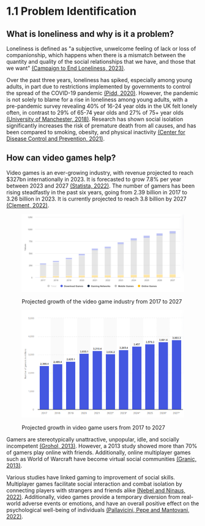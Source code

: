 # 1.1 Problem Identification

## What is loneliness and why is it a problem?

Loneliness is defined as "a subjective, unwelcome feeling of lack or loss of companionship, which happens when there is a mismatch between the quantity and quality of the social relationships that we have, and those that we want" [(Campaign to End Loneliness, 2023)](https://www.campaigntoendloneliness.org/facts-and-statistics/).

Over the past three years, loneliness has spiked, especially among young adults, in part due to restrictions implemented by governments to control the spread of the COVID-19 pandemic [(Pidd, 2020)](https://www.theguardian.com/society/2020/jun/08/study-finds-half-of-16--to-24-year-olds-hit-by-lockdown-loneliness). However, the pandemic is not solely to blame for a rise in loneliness among young adults, with a pre-pandemic survey revealing 40% of 16-24 year olds in the UK felt lonely often, in contrast to 29% of 65-74 year olds and 27% of 75+ year olds [(University of Manchester, 2018)](https://www.manchester.ac.uk/discover/news/loneliest-age-group/). Research has shown social isolation significantly increases the risk of premature death from all causes, and has been compared to smoking, obesity, and physical inactivity [(Center for Disease Control and Prevention, 2021)](https://www.cdc.gov/aging/publications/features/lonely-older-adults.html).

## How can video games help?

Video games is an ever-growing industry, with revenue projected to reach $327bn internationally in 2023. It is forecasted to grow 7.8% per year between 2023 and 2027 [(Statista, 2022)](https://www.statista.com/outlook/dmo/digital-media/video-games/worldwide). The number of gamers has been rising steadfastly in the past six years, going from 2.39 billion in 2017 to 3.26 billion in 2023. It is currently projected to reach 3.8 billion by 2027 [(Clement, 2022)](https://www.statista.com/statistics/748044/number-video-gamers-world/).

<figure><img src="../.gitbook/assets/image (1) (1) (1) (1) (1) (1) (1) (1).png" alt=""><figcaption><p>Projected growth of the video game industry from 2017 to 2027</p></figcaption></figure>

<figure><img src="../.gitbook/assets/image (9) (1) (1).png" alt=""><figcaption><p>Projected growth in video game users from 2017 to 2027</p></figcaption></figure>

Gamers are stereotypically unattractive, unpopular, idle, and socially incompetent [(Grohol, 2013)](https://psychcentral.com/blog/gamer-stereotypes-just-arent-true). However, a 2013 study showed more than 70% of gamers play online with friends. Additionally, online multiplayer games such as World of Warcraft have become virtual social communities [(Granic, 2013)](https://www.apa.org/news/press/releases/2013/11/video-games).

Various studies have linked gaming to improvement of social skills. Multiplayer games facilitate social interaction and combat isolation by connecting players with strangers and friends alike [(Nebel and Ninaus, 2022)](https://www.ncbi.nlm.nih.gov/pmc/articles/PMC8873111/). Additionally, video games provide a temporary diversion from real-world adverse events or emotions, and have an overall positive effect on the psychological well-being of individuals [(Pallavicini, Pepe and Mantovani, 2022)](https://www.researchgate.net/publication/360974058\_The\_Effects\_of\_Playing\_Video\_Games\_on\_Stress\_Anxiety\_Depression\_Loneliness\_and\_Gaming\_Disorder\_During\_the\_Early\_Stages\_of\_the\_COVID-19\_Pandemic\_PRISMA\_Systematic\_Review).
